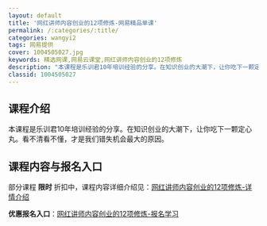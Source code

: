 ```yaml
---
layout: default
title: '网红讲师内容创业的12项修炼-网易精品单课'
permalink: /:categories/:title/
categories: wangyi2
tags: 网易提供
cover: 1004505027.jpg
keywords: 精选网课,网易云课堂,网红讲师内容创业的12项修炼
description: "本课程是乐训君10年培训经验的分享。在知识创业的大潮下，让你吃下一颗定心丸。看不清看不懂，才是我们错失机会最大的原因。网红讲师内容创业的12项修炼"
classid: 1004505027
---
```


## 课程介绍

本课程是乐训君10年培训经验的分享。在知识创业的大潮下，让你吃下一颗定心丸。看不清看不懂，才是我们错失机会最大的原因。

## 课程内容与报名入口

部分课程 **限时** 折扣中，课程内容详细介绍见：[网红讲师内容创业的12项修炼-详情介绍](https://study.163.com/course/introduction/1004505027.htm?share=1&shareId=1025206652&utm_campaign=share&utm_medium=iphoneShare&utm_source=&utm_u=1025206652)

**优惠报名入口**：[网红讲师内容创业的12项修炼-报名学习](https://study.163.com/course/introduction/1004505027.htm?share=1&shareId=1025206652&utm_campaign=share&utm_medium=iphoneShare&utm_source=&utm_u=1025206652)


